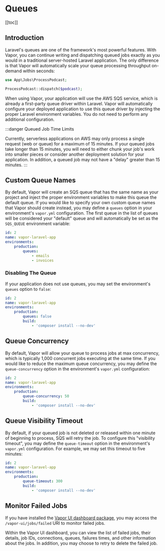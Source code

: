 # Queues

[[toc]]

## Introduction

Laravel's queues are one of the framework's most powerful features. With Vapor, you can continue writing and dispatching queued jobs exactly as you would in a traditional server-hosted Laravel application. The only difference is that Vapor will automatically scale your queue processing throughput on-demand within seconds:

```php
use App\Jobs\ProcessPodcast;

ProcessPodcast::dispatch($podcast);
```

When using Vapor, your application will use the AWS SQS service, which is already a first-party queue driver within Laravel. Vapor will automatically configure your deployed application to use this queue driver by injecting the proper Laravel environment variables. You do not need to perform any additional configuration.

:::danger Queued Job Time Limits

Currently, serverless applications on AWS may only process a single request (web or queue) for a maximum of 15 minutes. If your queued jobs take longer than 15 minutes, you will need to either chunk your job's work into smaller pieces or consider another deployment solution for your application. In addition, a queued job may not have a "delay" greater than 15 minutes.
:::

## Custom Queue Names

By default, Vapor will create an SQS queue that has the same name as your project and inject the proper environment variables to make this queue the default queue. If you would like to specify your own custom queue names that Vapor should create instead, you may define a `queues` option in your environment's `vapor.yml` configuration. The first queue in the list of queues will be considered your "default" queue and will automatically be set as the `SQS_QUEUE` environment variable:

```yaml
id: 2
name: vapor-laravel-app
environments:
    production:
        queues:
            - emails
            - invoices
```

### Disabling The Queue

If your application does not use queues, you may set the environment's `queues` option to `false`:

```yaml
id: 2
name: vapor-laravel-app
environments:
    production:
        queues: false
        build:
            - 'composer install --no-dev'
```

## Queue Concurrency

By default, Vapor will allow your queue to process jobs at max concurrency, which is typically 1,000 concurrent jobs executing at the same time. If you would like to reduce the maximum queue concurrency, you may define the `queue-concurrency` option in the environment's `vapor.yml` configuration:

```yaml
id: 2
name: vapor-laravel-app
environments:
    production:
        queue-concurrency: 50
        build:
            - 'composer install --no-dev'
```

## Queue Visibility Timeout

By default, if your queued job is not deleted or released within one minute of beginning to process, SQS will retry the job. To configure this "visibility timeout", you may define the `queue-timeout` option in the environment's `vapor.yml` configuration. For example, we may set this timeout to five minutes:

```yaml
id: 2
name: vapor-laravel-app
environments:
    production:
        queue-timeout: 300
        build:
            - 'composer install --no-dev'
```

## Monitor Failed Jobs

If you have installed the [Vapor UI dashboard package](#installing-the-vapor-ui), you may access the `/vapor-ui/jobs/failed` URI to monitor failed jobs.

Within the Vapor UI dashboard, you can view the list of failed jobs, their details, job IDs, connections, queues, failures times, and other information about the jobs. In addition, you may choose to retry to delete the failed job.
